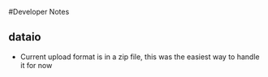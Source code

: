 #Developer Notes
## dataio
- Current upload format is in a zip file, this was the easiest way to handle it for now